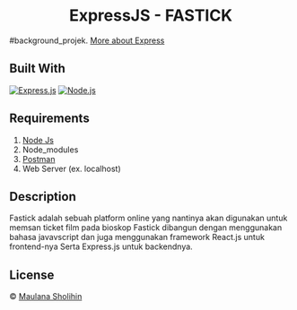 <h1 align="center">ExpressJS - FASTICK</h1>

#background_projek. [More about Express](https://en.wikipedia.org/wiki/Express.js)

## Built With

[![Express.js](https://img.shields.io/badge/Express.js-4.x-orange.svg?style=rounded-square)](https://expressjs.com/en/starter/installing.html)
[![Node.js](https://img.shields.io/badge/Node.js-v.12.13-green.svg?style=rounded-square)](https://nodejs.org/)

## Requirements

1. <a href="https://nodejs.org/en/download/">Node Js</a>
2. Node_modules
3. <a href="https://www.getpostman.com/">Postman</a>
4. Web Server (ex. localhost)

## Description

Fastick adalah sebuah platform online yang nantinya akan digunakan untuk memsan ticket film pada bioskop
Fastick dibangun dengan menggunakan bahasa javavscript dan juga menggunakan framework React.js untuk frontend-nya
Serta Express.js untuk backendnya. 



## License

© [Maulana Sholihin](https://github.com/mauloli/)
